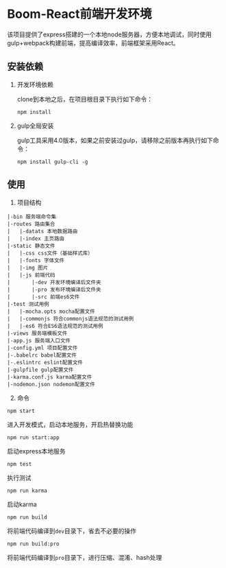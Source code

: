 # Boom-React前端开发环境

该项目提供了express搭建的一个本地node服务器，方便本地调试，同时使用gulp+webpack构建前端，提高编译效率，前端框架采用React。

## 安装依赖

1. 开发环境依赖

	clone到本地之后，在项目根目录下执行如下命令：
	
	```
	npm install
	```
2. gulp全局安装
	
	gulp工具采用4.0版本，如果之前安装过gulp，请移除之前版本再执行如下命令：

	```
	npm install gulp-cli -g
	```

## 使用

1. 项目结构

```
|-bin 服务端命令集
|-routes 路由集合
|	|-datats 本地数据路由
|	|-index 主页路由
|-static 静态文件
|	|-css css文件（基础样式库）
|	|-fonts 字体文件
|	|-img 图片
|	|-js 前端代码
|		|-dev 开发环境编译后文件夹
|		|-pro 发布环境编译后文件夹
|		|-src 前端es6文件
|-test 测试用例
|   |-mocha.opts mocha配置文件
|   |-commonjs 符合commonjs语法规范的测试用例
|   |-es6 符合ES6语法规范的测试用例
|-views 服务端模板文件
|-app.js 服务端入口文件
|-config.yml 项目配置文件
|-.babelrc babel配置文件
|-.eslintrc eslint配置文件
|-gulpfile gulp配置文件
|-karma.conf.js karma配置文件
|-nodemon.json nodemon配置文件
```
2. 命令

```
npm start
```
进入开发模式，启动本地服务，开启热替换功能

```
npm run start:app
```
启动express本地服务

```
npm test
```
执行测试

```
npm run karma
```
启动karma

```
npm run build
```
将前端代码编译到`dev`目录下，省去不必要的操作

```
npm run build:pro
```
将前端代码编译到`pro`目录下，进行压缩、混淆、hash处理



